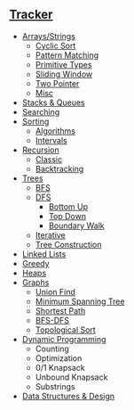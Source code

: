 ## [Tracker](https://docs.google.com/spreadsheets/d/1kfwqkKBKsxXx6uWNVsuavkLJKEvRrSl8ZcTCSYPERZE/edit?usp=sharing)

- [Arrays/Strings](Strings-Arrays/)
  - [Cyclic Sort](Strings-Arrays/Cyclic%20Sort/)
  - [Pattern Matching](Strings-Arrays/Pattern%20Matching%20Algorithms/)
  - [Primitive Types](Strings-Arrays/Primitive%20Types/)
  - [Sliding Window](Strings-Arrays/Sliding%20Window/)
  - [Two Pointer](Strings-Arrays/Two%20Pointer/)
  - [Misc](Strings-Arrays/Misc/)
- [Stacks & Queues](Stacks-Queues/)
- [Searching](Searching/)
- [Sorting](Sorting/)
  - [Algorithms](Sorting/Algorithms/)
  - [Intervals](Sorting/Intervals/)
- [Recursion](Recursion/)
  - [Classic](Recursion/Classic)
  - [Backtracking](Recursion/Backtracking)
- [Trees](Trees/)
  - [BFS](Trees/BFS/)
  - [DFS](Trees/DFS/)
    - [Bottom Up](Trees/DFS/Bottom-Up/)
    - [Top Down](Trees/DFS/Top-Down/)
    - [Boundary Walk](Trees/DFS/Boundary-Walk/)
  - [Iterative](Trees/Iterative/)
  - [Tree Construction](Trees/Tree%20Construction/)
- [Linked Lists](Linked%20Lists/)
- [Greedy](Greedy/)
- [Heaps](Greedy/Heaps/)
- [Graphs](Graphs/)
  - [Union Find](Graphs/UnionFind/)
  - [Minimum Spanning Tree](Graphs/Minimum%20Spanning%20Tree/)
  - [Shortest Path](Graphs/Shortest%20Path/)
  - [BFS-DFS](Graphs/BFS-DFS/)
  - [Topological Sort](Graphs/Topological-Sort/)
- [Dynamic Programming](DP/)
  - Counting
  - Optimization
  - 0/1 Knapsack
  - Unbound Knapsack
  - Substrings
- [Data Structures & Design](DS/Design/)
